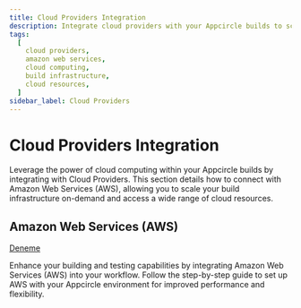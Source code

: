 ```yaml
---
title: Cloud Providers Integration
description: Integrate cloud providers with your Appcircle builds to scale your infrastructure and access cloud resources. Learn how to connect with Amazon Web Services (AWS) for enhanced performance.
tags:
  [
    cloud providers,
    amazon web services,
    cloud computing,
    build infrastructure,
    cloud resources,
  ]
sidebar_label: Cloud Providers
---
```


# Cloud Providers Integration

Leverage the power of cloud computing within your Appcircle builds by integrating with Cloud Providers. This section details how to connect with Amazon Web Services (AWS), allowing you to scale your build infrastructure on-demand and access a wide range of cloud resources.

## Amazon Web Services (AWS)

[Deneme](/self-hosted-appcircle/install-server/linux-package/installation/cloud-providers/aws.md)

Enhance your building and testing capabilities by integrating Amazon Web Services (AWS) into your workflow. Follow the step-by-step guide to set up AWS with your Appcircle environment for improved performance and flexibility.
